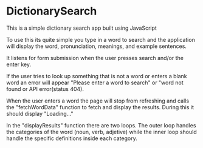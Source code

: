 # DictionarySearch
This is a simple dictionary search app built using JavaScript

To use this its quite simple you type in a word to search and the application will display the word, pronunciation, meanings, and example sentences.

It listens for form submission when the user presses search and/or the enter key. 

If the user tries to look up something that is not a word or enters a blank word an error will appear "Please enter a word to search" or "word not found or API error(status 404).

When the user enters a word the page will stop from refreshing and calls the "fetchWordData" function to fetch and display the results. During this it should display "Loading..."

In the "displayResults" function there are two loops. The outer loop handles the categories of the word (noun, verb, adjetive) while the inner loop should handle the specific definitions inside each category. 